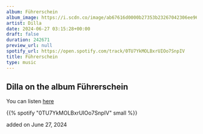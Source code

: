 ```yaml
---
album: Führerschein
album_image: https://i.scdn.co/image/ab67616d0000b27353b23267042306ee961f462e
artist: Dilla
date: 2024-06-27 03:15:28+00:00
draft: false
duration: 242671
preview_url: null
spotify_url: https://open.spotify.com/track/0TU7YkMOLBxrUIOo7SnpIV
title: Führerschein
type: music
---
```



## Dilla on the album Führerschein

You can listen [here](https://open.spotify.com/track/0TU7YkMOLBxrUIOo7SnpIV)

{{% spotify "0TU7YkMOLBxrUIOo7SnpIV" small %}}

added on June 27, 2024